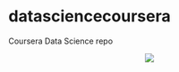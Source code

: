 datasciencecoursera
===================

Coursera Data Science repo



<p align="center">
<img src="http://ds.sfc.keio.ac.jp/img/data.science.image7.jpg">
</p>
